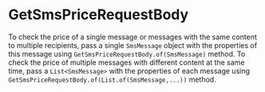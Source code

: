# GetSmsPriceRequestBody

To check the price of a single message or messages with the same content to multiple recipients, pass a single `SmsMessage` object with the properties of this message using `GetSmsPriceRequestBody.of(SmsMessage)` method. To check the price of multiple messages with different content at the same time, pass a `List<SmsMessage>` with the properties of each message using `GetSmsPriceRequestBody.of(List.of(SmsMessage,...))` method.

